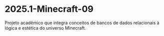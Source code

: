 # 2025.1-Minecraft-09
Projeto acadêmico que integra conceitos de bancos de dados relacionais à lógica e estética do universo Minecraft.
